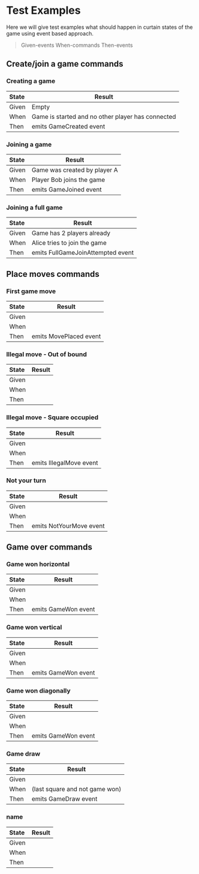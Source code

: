 # Test Examples
Here we will give test examples what should happen in curtain states of the game using event based approach.

> Given-events
> When-commands
> Then-events

## Create/join a game commands

### Creating a game
 State | Result
:----- | ---
 Given | Empty
 When  | Game is started and no other player has connected
 Then  | emits GameCreated event

### Joining a game
 State | Result
:----- | ---
 Given | Game was created by player A
 When  | Player Bob joins the game
 Then  | emits GameJoined event

### Joining a full game
 State | Result
:----- | ---
 Given | Game has 2 players already
 When  | Alice tries to join the game
 Then  | emits FullGameJoinAttempted event

## Place moves commands

### First game move
 State | Result
:----- | ---
 Given | 
 When  | 
 Then  | emits MovePlaced event

### Illegal move - Out of bound
 State | Result
:----- | ---
 Given | 
 When  | 
 Then  | 

### Illegal move - Square occupied
 State | Result
:----- | ---
 Given | 
 When  | 
 Then  | emits IllegalMove event

### Not your turn
 State | Result
:----- | ---
 Given | 
 When  | 
 Then  | emits NotYourMove event

## Game over commands

### Game won horizontal
 State | Result
:----- | ---
 Given | 
 When  | 
 Then  | emits GameWon event

### Game won vertical
 State | Result
:----- | ---
 Given | 
 When  | 
 Then  | emits GameWon event

### Game won diagonally
 State | Result
:----- | ---
 Given | 
 When  | 
 Then  | emits GameWon event

### Game draw
 State | Result
:----- | ---
 Given | 
 When  | (last square and not game won)
 Then  | emits GameDraw event

### name
 State | Result
:----- | ---
 Given | 
 When  | 
 Then  | 
